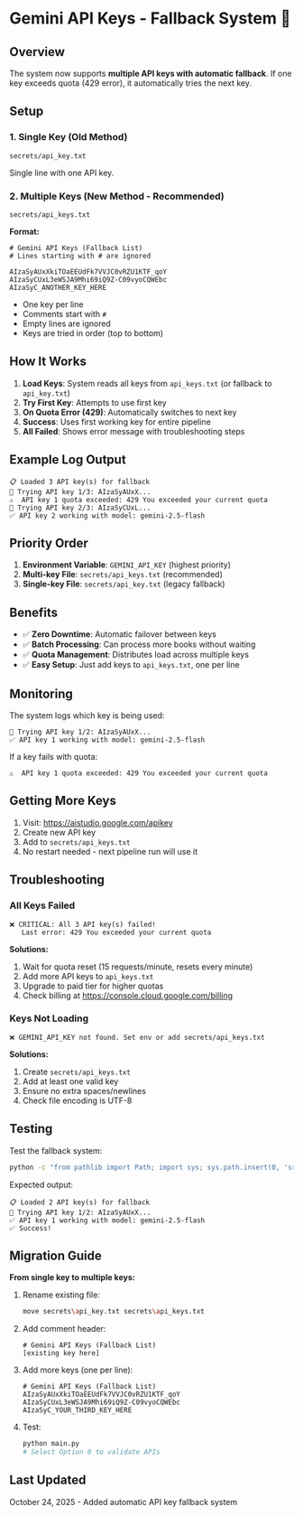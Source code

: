 # Gemini API Keys - Fallback System 🔑

## Overview
The system now supports **multiple API keys with automatic fallback**. If one key exceeds quota (429 error), it automatically tries the next key.

## Setup

### 1. Single Key (Old Method)
```
secrets/api_key.txt
```
Single line with one API key.

### 2. Multiple Keys (New Method - Recommended)
```
secrets/api_keys.txt
```

**Format:**
```
# Gemini API Keys (Fallback List)
# Lines starting with # are ignored

AIzaSyAUxXkiTOaEEUdFk7VVJC0vRZU1KTF_qoY
AIzaSyCUxL3eWSJA9Mhi69iQ9Z-C09vyoCQWEbc
AIzaSyC_ANOTHER_KEY_HERE
```

- One key per line
- Comments start with `#`
- Empty lines are ignored
- Keys are tried in order (top to bottom)

## How It Works

1. **Load Keys**: System reads all keys from `api_keys.txt` (or fallback to `api_key.txt`)
2. **Try First Key**: Attempts to use first key
3. **On Quota Error (429)**: Automatically switches to next key
4. **Success**: Uses first working key for entire pipeline
5. **All Failed**: Shows error message with troubleshooting steps

## Example Log Output

```
📋 Loaded 3 API key(s) for fallback
🔑 Trying API key 1/3: AIzaSyAUxX...
⚠️  API key 1 quota exceeded: 429 You exceeded your current quota
🔑 Trying API key 2/3: AIzaSyCUxL...
✅ API key 2 working with model: gemini-2.5-flash
```

## Priority Order

1. **Environment Variable**: `GEMINI_API_KEY` (highest priority)
2. **Multi-key File**: `secrets/api_keys.txt` (recommended)
3. **Single-key File**: `secrets/api_key.txt` (legacy fallback)

## Benefits

- ✅ **Zero Downtime**: Automatic failover between keys
- ✅ **Batch Processing**: Can process more books without waiting
- ✅ **Quota Management**: Distributes load across multiple keys
- ✅ **Easy Setup**: Just add keys to `api_keys.txt`, one per line

## Monitoring

The system logs which key is being used:
```
🔑 Trying API key 1/2: AIzaSyAUxX...
✅ API key 1 working with model: gemini-2.5-flash
```

If a key fails with quota:
```
⚠️  API key 1 quota exceeded: 429 You exceeded your current quota
```

## Getting More Keys

1. Visit: https://aistudio.google.com/apikey
2. Create new API key
3. Add to `secrets/api_keys.txt`
4. No restart needed - next pipeline run will use it

## Troubleshooting

### All Keys Failed
```
❌ CRITICAL: All 3 API key(s) failed!
   Last error: 429 You exceeded your current quota
```

**Solutions:**
1. Wait for quota reset (15 requests/minute, resets every minute)
2. Add more API keys to `api_keys.txt`
3. Upgrade to paid tier for higher quotas
4. Check billing at https://console.cloud.google.com/billing

### Keys Not Loading
```
❌ GEMINI_API_KEY not found. Set env or add secrets/api_keys.txt
```

**Solutions:**
1. Create `secrets/api_keys.txt`
2. Add at least one valid key
3. Ensure no extra spaces/newlines
4. Check file encoding is UTF-8

## Testing

Test the fallback system:
```bash
python -c "from pathlib import Path; import sys; sys.path.insert(0, 'src'); from infrastructure.adapters.process import _configure_model; model = _configure_model(Path('config')); print('✅ Success!' if model else '❌ Failed!')"
```

Expected output:
```
📋 Loaded 2 API key(s) for fallback
🔑 Trying API key 1/2: AIzaSyAUxX...
✅ API key 1 working with model: gemini-2.5-flash
✅ Success!
```

## Migration Guide

**From single key to multiple keys:**

1. Rename existing file:
   ```bash
   move secrets\api_key.txt secrets\api_keys.txt
   ```

2. Add comment header:
   ```
   # Gemini API Keys (Fallback List)
   [existing key here]
   ```

3. Add more keys (one per line):
   ```
   # Gemini API Keys (Fallback List)
   AIzaSyAUxXkiTOaEEUdFk7VVJC0vRZU1KTF_qoY
   AIzaSyCUxL3eWSJA9Mhi69iQ9Z-C09vyoCQWEbc
   AIzaSyC_YOUR_THIRD_KEY_HERE
   ```

4. Test:
   ```bash
   python main.py
   # Select Option 0 to validate APIs
   ```

## Last Updated
October 24, 2025 - Added automatic API key fallback system
